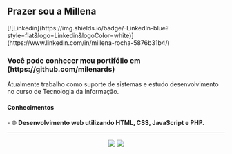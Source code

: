 <h2>Prazer sou a Millena</h2>
[![Linkedin](https://img.shields.io/badge/-LinkedIn-blue?style=flat&logo=Linkedin&logoColor=white)](https://www.linkedin.com/in/millena-rocha-5876b31b4/)

<h3>Você pode conhecer meu portifólio em (https://github.com/milenards)</h3>
Atualmente trabalho como suporte de sistemas e estudo desenvolvimento no curso de Tecnologia da Informação.

<h4>Conhecimentos</h4>
- 🌐 <b>Desenvolvimento web utilizando HTML, CSS, JavaScript e PHP.</b>
<hr>
<p align="center"> 
  <img align="center" src="https://github-readme-stats.vercel.app/api?username=milenards&show_icons=true&layout=compact" />
  <img align="center" src="https://github-readme-stats.vercel.app/api/top-langs/?username=milenards&show_icons=true&layout=compact" />
</p>
